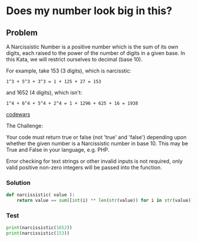 # Does my number look big in this?
## Problem

A Narcissistic Number is a positive number which is the sum of its own digits, each raised to the power of the number of digits in a given base. In this Kata, we will restrict ourselves to decimal (base 10).

For example, take 153 (3 digits), which is narcisstic:
```
1^3 + 5^3 + 3^3 = 1 + 125 + 27 = 153
```
and 1652 (4 digits), which isn't:
```
1^4 + 6^4 + 5^4 + 2^4 = 1 + 1296 + 625 + 16 = 1938
```
[codewars](https://www.codewars.com/kata/5287e858c6b5a9678200083c)

The Challenge:

Your code must return true or false (not 'true' and 'false') depending upon whether the given number is a Narcissistic number in base 10. This may be True and False in your language, e.g. PHP.

Error checking for text strings or other invalid inputs is not required, only valid positive non-zero integers will be passed into the function.

### Solution
```python
def narcissistic( value ):
    return value == sum([int(i) ** len(str(value)) for i in str(value)])
```

### Test
```python
print(narcissistic(1652))
print(narcissistic(153))
```